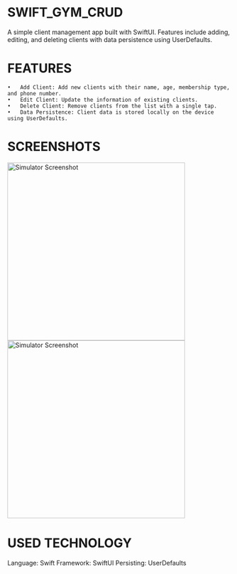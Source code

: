 # SWIFT_GYM_CRUD
A simple client management app built with SwiftUI. Features include adding, editing, and deleting clients with data persistence using UserDefaults.

# FEATURES
	•	Add Client: Add new clients with their name, age, membership type, and phone number.
	•	Edit Client: Update the information of existing clients.
	•	Delete Client: Remove clients from the list with a single tap.
	•	Data Persistence: Client data is stored locally on the device using UserDefaults.

# SCREENSHOTS
<img src="https://github.com/user-attachments/assets/1a14d91f-81f1-43d2-bf20-b1d33b9a607d" alt="Simulator Screenshot" width="400">
<img src="https://github.com/user-attachments/assets/c3b87205-fcd0-48e8-85c2-39d68039a6a3" alt="Simulator Screenshot" width="400">

# USED TECHNOLOGY

Language: Swift
Framework: SwiftUI
Persisting: UserDefaults
